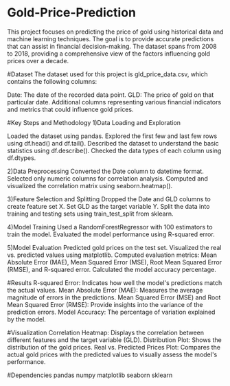 # Gold-Price-Prediction
This project focuses on predicting the price of gold using historical data and machine learning techniques. The goal is to provide accurate predictions that can assist in financial decision-making. The dataset spans from 2008 to 2018, providing a comprehensive view of the factors influencing gold prices over a decade.

#Dataset
The dataset used for this project is gld_price_data.csv, which contains the following columns:

Date: The date of the recorded data point.
GLD: The price of gold on that particular date.
Additional columns representing various financial indicators and metrics that could influence gold prices.

#Key Steps and Methodology
1)Data Loading and Exploration

Loaded the dataset using pandas.
Explored the first few and last few rows using df.head() and df.tail().
Described the dataset to understand the basic statistics using df.describe().
Checked the data types of each column using df.dtypes.

2)Data Preprocessing
Converted the Date column to datetime format.
Selected only numeric columns for correlation analysis.
Computed and visualized the correlation matrix using seaborn.heatmap().

3)Feature Selection and Splitting
Dropped the Date and GLD columns to create feature set X.
Set GLD as the target variable Y.
Split the data into training and testing sets using train_test_split from sklearn.

4)Model Training
Used a RandomForestRegressor with 100 estimators to train the model.
Evaluated the model performance using R-squared error.

5)Model Evaluation
Predicted gold prices on the test set.
Visualized the real vs. predicted values using matplotlib.
Computed evaluation metrics: Mean Absolute Error (MAE), Mean Squared Error (MSE), Root Mean Squared Error (RMSE), and R-squared error.
Calculated the model accuracy percentage.


#Results
R-squared Error: Indicates how well the model's predictions match the actual values.
Mean Absolute Error (MAE): Measures the average magnitude of errors in the predictions.
Mean Squared Error (MSE) and Root Mean Squared Error (RMSE): Provide insights into the variance of the prediction errors.
Model Accuracy: The percentage of variation explained by the model.


#Visualization
Correlation Heatmap: Displays the correlation between different features and the target variable (GLD).
Distribution Plot: Shows the distribution of the gold prices.
Real vs. Predicted Prices Plot: Compares the actual gold prices with the predicted values to visually assess the model's performance.


#Dependencies
pandas
numpy
matplotlib
seaborn
sklearn
